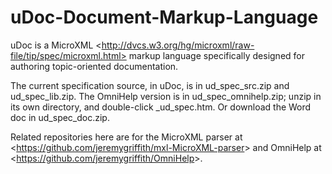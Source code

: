 uDoc-Document-Markup-Language
=============================

uDoc is a MicroXML &lt;http://dvcs.w3.org/hg/microxml/raw-file/tip/spec/microxml.html> markup language specifically designed for authoring topic-oriented documentation.

The current specification source, in uDoc, is in ud_spec_src.zip and ud_spec_lib.zip.  The OmniHelp version is in ud_spec_omnihelp.zip; unzip in its own directory, and double-click \_ud_spec.htm.  Or download the Word doc in ud_spec_doc.zip.

Related repositories here are for the MicroXML parser at &lt;https://github.com/jeremygriffith/mxl-MicroXML-parser&gt; and OmniHelp at &lt;https://github.com/jeremygriffith/OmniHelp&gt;.

